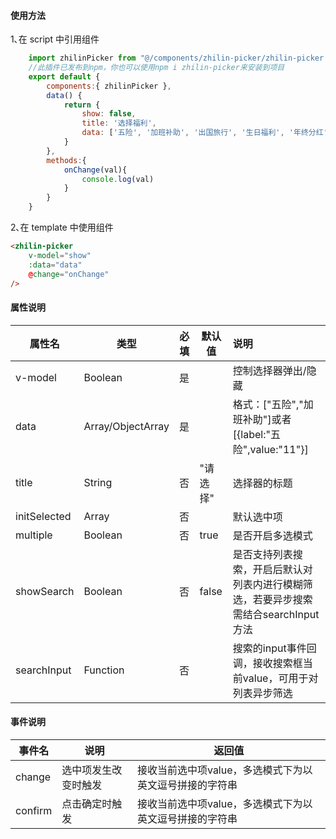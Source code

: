 #### 使用方法
1､在 script 中引用组件
```javascript
	import zhilinPicker from "@/components/zhilin-picker/zhilin-picker.vue"
	//此插件已发布到npm，你也可以使用npm i zhilin-picker来安装到项目
	export default {
		components:{ zhilinPicker },
		data() {
			return {
				show: false,
				title: '选择福利',
				data: ['五险', '加班补助', '出国旅行', '生日福利', '年终分红', '带薪年假', '节日福利', '包吃', '包住', '聚餐经费', '交通补贴'],
			}
		},
		methods:{
			onChange(val){
				console.log(val)
			}
		}
	}
```
2､在 template 中使用组件
```html
<zhilin-picker
    v-model="show"
    :data="data"
    @change="onChange"
/>
```
#### 属性说明
| 属性名       | 类型              | 必填 | 默认值   | 说明                                                     |
| ------------ | ----------------- | ---- | -------- | :------------------------------------------------------- |
| v-model      | Boolean           | 是   |          | 控制选择器弹出/隐藏                                      |
| data         | Array/ObjectArray | 是   |          | 格式：["五险","加班补助"]或者[{label:"五险",value:"11"}] |
| title        | String            | 否   | "请选择" | 选择器的标题                                             |
| initSelected | Array             | 否   |          | 默认选中项                                               |
| multiple | Boolean             | 否   |   true    |  是否开启多选模式                                       |
| showSearch | Boolean          | 否   |   false    | 是否支持列表搜索，开启后默认对列表内进行模糊筛选，若要异步搜索需结合searchInput方法 |
| searchInput | Function          | 否   |           |  搜索的input事件回调，接收搜索框当前value，可用于对列表异步筛选 |
#### 事件说明
| 事件名  | 说明                 | 返回值                                                  |
| ------- | -------------------- | ------------------------------------------------------- |
| change  | 选中项发生改变时触发 | 接收当前选中项value，多选模式下为以英文逗号拼接的字符串 |
| confirm | 点击确定时触发       | 接收当前选中项value，多选模式下为以英文逗号拼接的字符串 |


